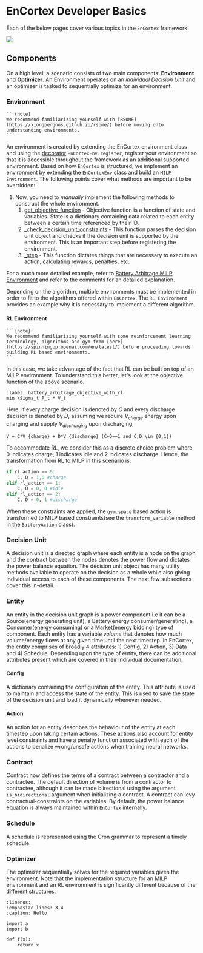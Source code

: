 # EnCortex Developer Basics

Each of the below pages cover various topics in the `EnCortex` framework.

![](../static/../_static/encortex_broad_view.png)

## Components

On a high level, a scenario consists of two main components: **Environment** and **Optimizer**. An Environment operates on an *individual Decision Unit* and an optimizer is tasked to sequentially optimize for an environment.

### Environment

````{margin} **Background Knowledge**
```{note}
We recommend familiarizing yourself with [RSOME](https://xiongpengnus.github.io/rsome/) before moving onto understanding environments.
```
````

An environment is created by extending the EnCortex environment class and using the [decorator](https://www.programiz.com/python-programming/decorator) `EnCortexEnv.register`, register your environment so that it is accessible throughout the framework as an additional supported environment. Based on how `EnCortex` is structured, we implement an environment by extending the `EnCortexEnv` class and build an `MILP Environment`. The following points cover what methods are important to be overridden:

1. Now, you need to *manually* implement the following methods to construct the whole environment.
   1. [get_objective_function](../encortex/encortex.env.rst) - Objective function is a function of state and variables. State is a dictionary containing data related to each entity between a certain time referenced by their ID.
   2. [_check_decision_unit_constraints](../encortex/enortex.env.rst) - This function parses the decision unit object and checks if the decision unit is supported by the environment. This is an important step before registering the environment.
   3. [_step](../encortex/encortex.env.rst) - This function dictates things that are necessary to execute an action, calculating rewards, penalties, etc.

For a much more detailed example, refer to [Battery Arbitrage MILP Environment](../encortex/encortex.environments.battery_arbitrage.milp_env.rst) and refer to the comments for an detailed explanation.

Depending on the algorithm, multiple environments must be implemented in order to fit to the algorithms offered within `EnCortex`. The `RL Environment` provides an example why it is necessary to implement a different algorithm.

#### RL Environment

````{margin} **Background Knowledge**
```{note}
We recommend familiarizing yourself with some reinforcement learning terminology, algorithms and gym from [here](https://spinningup.openai.com/en/latest/) before proceeding towards building RL based environments.
```
````

In this case, we take advantage of the fact that RL can be built on top of an MILP environment. To understand this better, let's look at the objective function of the above scenario.

```{math}
:label: battery_arbitrage_objective_with_rl
min \Sigma_t P_t * V_t
```

Here, if every charge decision is denoted by $C$ and every discharge decision is denoted by $D$, assuming we require $V_{charge}$ energy upon charging and supply $V_{discharging}$ upon discharging,
```{math}
V = C*V_{charge} + D*V_{discharge} (C+D==1 and C,D \in {0,1})
```
To accommodate RL, we consider this as a discrete choice problem where 0 indicates charge, 1 indicates idle and 2 indicates discharge. Hence, the transformation from RL to MILP in this scenario is:
```python
if rl_action == 0:
    C, D = 1,0 #charge
elif rl_action == 1:
    C, D = 0, 0 #idle
elif rl_action == 2:
    C, D = 0, 1 #discharge
```
When these constraints are applied, the `gym.space` based action is transformed to MILP based constraints(see the `transform_variable` method in the `BatteryAction` class).

### Decision Unit

A decision unit is a directed graph where each entity is a node on the graph and the contract between the nodes denotes the power flow and dictates the power balance equation. The decision unit object has many utility methods available to operate on the decision as a whole while also giving individual access to each of these components. The next few subsections cover this in-detail.

### Entity

An entity in the decision unit graph is a power component i.e it can be a Source(energy generating unit), a Battery(energy consumer/generating), a Consumer(energy consuming) or a Market(energy bidding) type of component. Each entity has a variable *volume* that denotes how much volume/energy flows at any given time until the next timestep. In EnCortex, the entity comprises of broadly 4 attributes: 1) Config, 2) Action, 3) Data and 4) Schedule. Depending upon the type of entity, there can be additional attributes present which are covered in their individual documentation.

#### Config

A dictionary containing the configuration of the entity. This attribute is used to maintain and access the state of the entity. This is used to save the state of the decision unit and load it dynamically whenever needed.

#### Action

An action for an entity describes the behaviour of the entity at each timestep upon taking certain actions. These actions also account for entity level constraints and have a penalty function associated with each of the actions to penalize wrong/unsafe actions when training neural networks.

### Contract

Contract now defines the terms of a contract between a contractor and a contractee. The default direction of volume is from a contractor to contractee, although it can be made biirectional using the argument `is_bidirectional` argument when initializing a contract. A contract can levy contractual-constraints on the variables. By default, the power balance equation is always maintained within `EnCortex` internally.

### Schedule

A schedule is represented using the Cron grammar to represent a timely schedule.


### Optimizer

The optimizer sequentially solves for the required variables given the environment. Note that the implementation structure for an MILP environment and an RL environment is significantly different because of the different structures.

```{code-block}
:linenos:
:emphasize-lines: 3,4
:caption: Hello

import a
import b

def f(x):
    return x
```